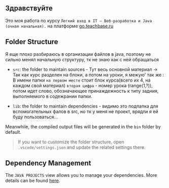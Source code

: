## Здравствуйте

Это моя работа по курсу `Легкий вход в IT – Веб-разработка и Java (очная начальная).` на платформе [go.teachbase.ru](https://go.teachbase.ru)

## Folder Structure

Я еще плохо разбираюсь в организации файлов в java, поэтому не сильно менял начальную структуру, тк не знаю как с ней обращаться

- `src`: the folder to maintain sources - Тут весь основной материал
-> Так как курс разделен на блоки, а потом на уроки, я межую' так же :
В имени папки `на первом месте` стоит блок курса(всего их 4, на каждом свой материал) `вторая цифра` - номер урока (range(1,?)), потом идет слово, обозначающее принаждежность к типу задния, выполняемого в содежрании папки.


- `lib`: the folder to maintain dependencies - видимо это подпапка для вспомогательных фалов в src, но тк у меня не проект, врядли я ей буду пользоваться...

Meanwhile, the compiled output files will be generated in the `bin` folder by default.

> If you want to customize the folder structure, open `.vscode/settings.json` and update the related settings there.

## Dependency Management

The `JAVA PROJECTS` view allows you to manage your dependencies. More details can be found [here](https://github.com/microsoft/vscode-java-dependency#manage-dependencies).
